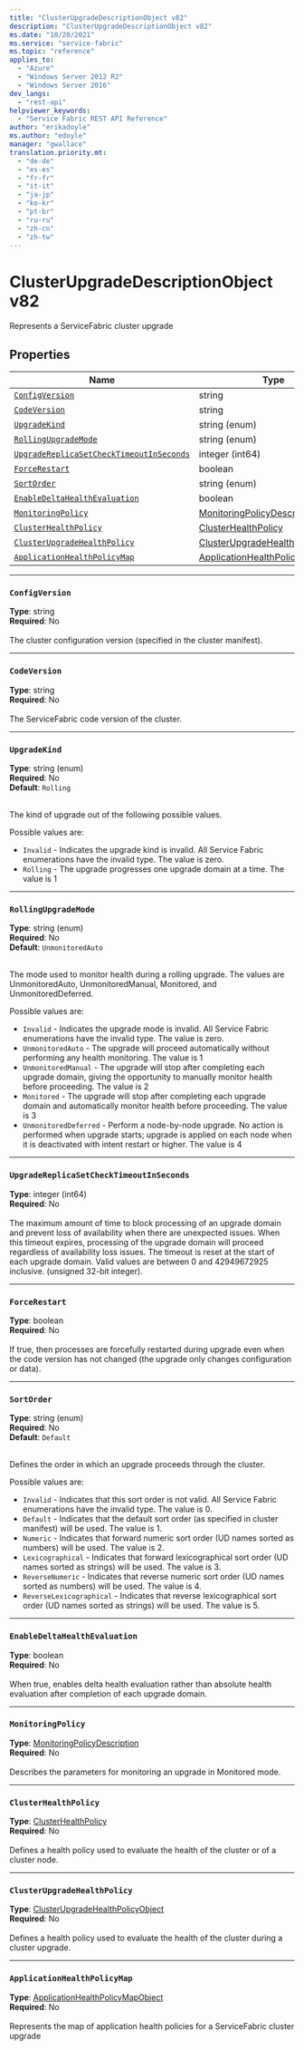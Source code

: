 ```yaml
---
title: "ClusterUpgradeDescriptionObject v82"
description: "ClusterUpgradeDescriptionObject v82"
ms.date: "10/20/2021"
ms.service: "service-fabric"
ms.topic: "reference"
applies_to: 
  - "Azure"
  - "Windows Server 2012 R2"
  - "Windows Server 2016"
dev_langs: 
  - "rest-api"
helpviewer_keywords: 
  - "Service Fabric REST API Reference"
author: "erikadoyle"
ms.author: "edoyle"
manager: "gwallace"
translation.priority.mt: 
  - "de-de"
  - "es-es"
  - "fr-fr"
  - "it-it"
  - "ja-jp"
  - "ko-kr"
  - "pt-br"
  - "ru-ru"
  - "zh-cn"
  - "zh-tw"
---
```

# ClusterUpgradeDescriptionObject v82

Represents a ServiceFabric cluster upgrade

## Properties
| Name | Type | Required |
| --- | --- | --- |
| [`ConfigVersion`](#configversion) | string | No |
| [`CodeVersion`](#codeversion) | string | No |
| [`UpgradeKind`](#upgradekind) | string (enum) | No |
| [`RollingUpgradeMode`](#rollingupgrademode) | string (enum) | No |
| [`UpgradeReplicaSetCheckTimeoutInSeconds`](#upgradereplicasetchecktimeoutinseconds) | integer (int64) | No |
| [`ForceRestart`](#forcerestart) | boolean | No |
| [`SortOrder`](#sortorder) | string (enum) | No |
| [`EnableDeltaHealthEvaluation`](#enabledeltahealthevaluation) | boolean | No |
| [`MonitoringPolicy`](#monitoringpolicy) | [MonitoringPolicyDescription](sfclient-v82-model-monitoringpolicydescription.md) | No |
| [`ClusterHealthPolicy`](#clusterhealthpolicy) | [ClusterHealthPolicy](sfclient-v82-model-clusterhealthpolicy.md) | No |
| [`ClusterUpgradeHealthPolicy`](#clusterupgradehealthpolicy) | [ClusterUpgradeHealthPolicyObject](sfclient-v82-model-clusterupgradehealthpolicyobject.md) | No |
| [`ApplicationHealthPolicyMap`](#applicationhealthpolicymap) | [ApplicationHealthPolicyMapObject](sfclient-v82-model-applicationhealthpolicymapobject.md) | No |

____
### `ConfigVersion`
__Type__: string <br/>
__Required__: No<br/>
<br/>
The cluster configuration version (specified in the cluster manifest).

____
### `CodeVersion`
__Type__: string <br/>
__Required__: No<br/>
<br/>
The ServiceFabric code version of the cluster.

____
### `UpgradeKind`
__Type__: string (enum) <br/>
__Required__: No<br/>
__Default__: `Rolling` <br/>
<br/>


The kind of upgrade out of the following possible values.

Possible values are: 

  - `Invalid` - Indicates the upgrade kind is invalid. All Service Fabric enumerations have the invalid type. The value is zero.
  - `Rolling` - The upgrade progresses one upgrade domain at a time. The value is 1



____
### `RollingUpgradeMode`
__Type__: string (enum) <br/>
__Required__: No<br/>
__Default__: `UnmonitoredAuto` <br/>
<br/>


The mode used to monitor health during a rolling upgrade. The values are UnmonitoredAuto, UnmonitoredManual, Monitored, and UnmonitoredDeferred.

Possible values are: 

  - `Invalid` - Indicates the upgrade mode is invalid. All Service Fabric enumerations have the invalid type. The value is zero.
  - `UnmonitoredAuto` - The upgrade will proceed automatically without performing any health monitoring. The value is 1
  - `UnmonitoredManual` - The upgrade will stop after completing each upgrade domain, giving the opportunity to manually monitor health before proceeding. The value is 2
  - `Monitored` - The upgrade will stop after completing each upgrade domain and automatically monitor health before proceeding. The value is 3
  - `UnmonitoredDeferred` - Perform a node-by-node upgrade. No action is performed when upgrade starts; upgrade is applied on each node when it is deactivated with intent restart or higher. The value is 4



____
### `UpgradeReplicaSetCheckTimeoutInSeconds`
__Type__: integer (int64) <br/>
__Required__: No<br/>
<br/>
The maximum amount of time to block processing of an upgrade domain and prevent loss of availability when there are unexpected issues. When this timeout expires, processing of the upgrade domain will proceed regardless of availability loss issues. The timeout is reset at the start of each upgrade domain. Valid values are between 0 and 42949672925 inclusive. (unsigned 32-bit integer).

____
### `ForceRestart`
__Type__: boolean <br/>
__Required__: No<br/>
<br/>
If true, then processes are forcefully restarted during upgrade even when the code version has not changed (the upgrade only changes configuration or data).

____
### `SortOrder`
__Type__: string (enum) <br/>
__Required__: No<br/>
__Default__: `Default` <br/>
<br/>


Defines the order in which an upgrade proceeds through the cluster.

Possible values are: 

  - `Invalid` - Indicates that this sort order is not valid. All Service Fabric enumerations have the invalid type. The value is 0.
  - `Default` - Indicates that the default sort order (as specified in cluster manifest) will be used. The value is 1.
  - `Numeric` - Indicates that forward numeric sort order (UD names sorted as numbers) will be used. The value is 2.
  - `Lexicographical` - Indicates that forward lexicographical sort order (UD names sorted as strings) will be used. The value is 3.
  - `ReverseNumeric` - Indicates that reverse numeric sort order (UD names sorted as numbers) will be used. The value is 4.
  - `ReverseLexicographical` - Indicates that reverse lexicographical sort order (UD names sorted as strings) will be used. The value is 5.



____
### `EnableDeltaHealthEvaluation`
__Type__: boolean <br/>
__Required__: No<br/>
<br/>
When true, enables delta health evaluation rather than absolute health evaluation after completion of each upgrade domain.

____
### `MonitoringPolicy`
__Type__: [MonitoringPolicyDescription](sfclient-v82-model-monitoringpolicydescription.md) <br/>
__Required__: No<br/>
<br/>
Describes the parameters for monitoring an upgrade in Monitored mode.

____
### `ClusterHealthPolicy`
__Type__: [ClusterHealthPolicy](sfclient-v82-model-clusterhealthpolicy.md) <br/>
__Required__: No<br/>
<br/>
Defines a health policy used to evaluate the health of the cluster or of a cluster node.


____
### `ClusterUpgradeHealthPolicy`
__Type__: [ClusterUpgradeHealthPolicyObject](sfclient-v82-model-clusterupgradehealthpolicyobject.md) <br/>
__Required__: No<br/>
<br/>
Defines a health policy used to evaluate the health of the cluster during a cluster upgrade.

____
### `ApplicationHealthPolicyMap`
__Type__: [ApplicationHealthPolicyMapObject](sfclient-v82-model-applicationhealthpolicymapobject.md) <br/>
__Required__: No<br/>
<br/>
Represents the map of application health policies for a ServiceFabric cluster upgrade

